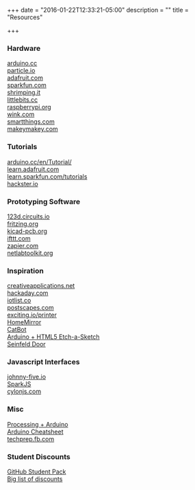 +++
date = "2016-01-22T12:33:21-05:00"
description = ""
title = "Resources"

+++
  
### Hardware

[arduino.cc](https://www.arduino.cc/)  
[particle.io](https://www.particle.io/)  
[adafruit.com](https://www.adafruit.com/)  
[sparkfun.com](https://www.sparkfun.com/)  
[shrimping.it](http://shrimping.it/blog/)  
[littlebits.cc](http://littlebits.cc/)  
[raspberrypi.org](https://www.raspberrypi.org/)  
[wink.com](http://www.wink.com/)  
[smartthings.com](https://www.smartthings.com/)  
[makeymakey.com](http://www.makeymakey.com/)

### Tutorials

[arduino.cc/en/Tutorial/](https://www.arduino.cc/en/Tutorial/HomePage)  
[learn.adafruit.com](https://learn.adafruit.com/)  
[learn.sparkfun.com/tutorials](https://learn.sparkfun.com/tutorials)  
[hackster.io](https://www.hackster.io/)

### Prototyping Software

[123d.circuits.io](https://123d.circuits.io/)  
[fritzing.org](http://fritzing.org/home/)  
[kicad-pcb.org](http://kicad-pcb.org/)  
[ifttt.com](https://ifttt.com/)   
[zapier.com](https://zapier.com/)  
[netlabtoolkit.org](http://www.netlabtoolkit.org/)  

### Inspiration

[creativeapplications.net](http://www.creativeapplications.net/)  
[hackaday.com](http://hackaday.com/)  
[iotlist.co](http://iotlist.co/)  
[postscapes.com](http://postscapes.com/)  
[exciting.io/printer](https://exciting.io/printer/)  
[HomeMirror](https://github.com/HannahMitt/HomeMirror)  
[CatBot](http://www.instructables.com/id/CatBot-Automated-Cat-Laser/)  
[Arduino + HTML5 Etch-a-Sketch](http://danieldvork.in/arduino-controlled-html5-etch-a-sketch-using-node-js-and-websockets/)  
[Seinfeld Door](https://www.youtube.com/watch?v=j8D8YjgnGR4)

### Javascript Interfaces

[johnny-five.io](http://johnny-five.io/)  
[SparkJS](https://github.com/spark/sparkjs)  
[cylonjs.com](http://cylonjs.com/)

### Misc

[Processing + Arduino](http://playground.arduino.cc/Interfacing/Processing)  
[Arduino Cheatsheet](https://cdn.sparkfun.com/assets/f/4/9/2/2/Arduino_Cheat_Sheet-11-12-13.pdf)  
[techprep.fb.com](https://techprep.fb.com/)

### Student Discounts

[GitHub Student Pack](https://education.github.com/pack)  
[Big list of discounts](https://github.com/najela/discount-for-student-dev)